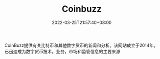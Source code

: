 ﻿---
weight: 
title: "Coinbuzz"
description: "CoinBuzz提供有关比特币和其他数字货币的新闻和分析"
date: 2022-03-25T21:57:40+08:00
lastmod: 2022-03-25T16:45:40+08:00
draft: false
authors: ["Metabd"]
featuredImage: "coinbuzz.png"
link: ""
tags: ["元宇宙资讯","Coinbuzz"]
categories: ["navigation"]
navigation: ["元宇宙资讯"]
lightgallery: true
toc: true
pinned: false
recommend: false
recommend1: false
---
CoinBuzz提供有关比特币和其他数字货币的新闻和分析。该网站成立于2014年，已迅速成为数字货币技术，业务，市场和监管信息的主要来源
